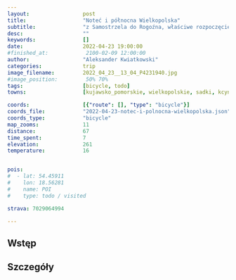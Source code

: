 ```yaml
---
layout:                 post
title:                  "Noteć i północna Wielkopolska"
subtitle:               "z Samostrzela do Rogoźna, właściwe rozpoczęcie sezonu i pierwsza jedna nowa gmina w 2022"
desc:                   ""
keywords:               []
date:                   2022-04-23 19:00:00
#finished_at:            2100-02-09 12:00:00
author:                 "Aleksander Kwiatkowski"
categories:             trip
image_filename:         2022_04_23__13_04_P4231940.jpg
#image_position:         50% 70%
tags:                   [bicycle, todo]
towns:                  [kujawsko_pomorskie, wielkopolskie, sadki, kcynia, golancz, wagrowiec, budzyn, rogozna]

coords:                 [{"route": [], "type": "bicycle"}]
coords_file:            "2022-04-23-notec-i-polnocna-wielkopolska.json"
coords_type:            "bicycle"
map_zooms:              11
distance:               67
time_spent:             7
elevation:              261
temperature:            16


pois:
#  - lat: 54.45911
#    lon: 18.56281
#    name: POI
#    type: todo / visited

strava: 7029064994

---
```



## Wstęp

## Szczegóły
